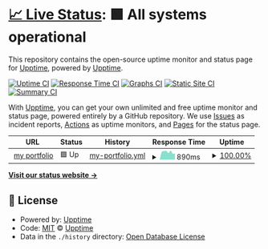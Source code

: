 # [📈 Live Status](https://upptime.github.io/upptime): <!--live status--> **🟩 All systems operational**

This repository contains the open-source uptime monitor and status page for [Upptime](https://upptime.js.org), powered by [Upptime](https://github.com/upptime/upptime).

[![Uptime CI](https://github.com/alnat2/uptimer/workflows/Uptime%20CI/badge.svg)](https://github.com/alnat2/uptimer/actions?query=workflow%3A%22Uptime+CI%22)
[![Response Time CI](https://github.com/alnat2/uptimer/workflows/Response%20Time%20CI/badge.svg)](https://github.com/alnat2/uptimer/actions?query=workflow%3A%22Response+Time+CI%22)
[![Graphs CI](https://github.com/alnat2/uptimer/workflows/Graphs%20CI/badge.svg)](https://github.com/alnat2/uptimer/actions?query=workflow%3A%22Graphs+CI%22)
[![Static Site CI](https://github.com/alnat2/uptimer/workflows/Static%20Site%20CI/badge.svg)](https://github.com/alnat2/uptimer/actions?query=workflow%3A%22Static+Site+CI%22)
[![Summary CI](https://github.com/alnat2/uptimer/workflows/Summary%20CI/badge.svg)](https://github.com/alnat2/uptimer/actions?query=workflow%3A%22Summary+CI%22)

With [Upptime](https://upptime.js.org), you can get your own unlimited and free uptime monitor and status page, powered entirely by a GitHub repository. We use [Issues](https://github.com/upptime/upptime/issues) as incident reports, [Actions](https://github.com/alnat2/uptimer/actions) as uptime monitors, and [Pages](https://upptime.github.io/upptime) for the status page.

<!--start: status pages-->
<!-- This summary is generated by Upptime (https://github.com/upptime/upptime) -->
<!-- Do not edit this manually, your changes will be overwritten -->
<!-- prettier-ignore -->
| URL | Status | History | Response Time | Uptime |
| --- | ------ | ------- | ------------- | ------ |
| <img alt="" src="https://icons.duckduckgo.com/ip3/design.beloglazkin.site.ico" height="13"> [my portfolio](https://design.beloglazkin.site) | 🟩 Up | [my-portfolio.yml](https://github.com/alnat2/uptimer/commits/HEAD/history/my-portfolio.yml) | <details><summary><img alt="Response time graph" src="./graphs/my-portfolio/response-time-week.png" height="20"> 890ms</summary><br><a href="https://alnat2.github.io/uptimer/history/my-portfolio"><img alt="Response time 878" src="https://img.shields.io/endpoint?url=https%3A%2F%2Fraw.githubusercontent.com%2Falnat2%2Fuptimer%2FHEAD%2Fapi%2Fmy-portfolio%2Fresponse-time.json"></a><br><a href="https://alnat2.github.io/uptimer/history/my-portfolio"><img alt="24-hour response time 730" src="https://img.shields.io/endpoint?url=https%3A%2F%2Fraw.githubusercontent.com%2Falnat2%2Fuptimer%2FHEAD%2Fapi%2Fmy-portfolio%2Fresponse-time-day.json"></a><br><a href="https://alnat2.github.io/uptimer/history/my-portfolio"><img alt="7-day response time 890" src="https://img.shields.io/endpoint?url=https%3A%2F%2Fraw.githubusercontent.com%2Falnat2%2Fuptimer%2FHEAD%2Fapi%2Fmy-portfolio%2Fresponse-time-week.json"></a><br><a href="https://alnat2.github.io/uptimer/history/my-portfolio"><img alt="30-day response time 863" src="https://img.shields.io/endpoint?url=https%3A%2F%2Fraw.githubusercontent.com%2Falnat2%2Fuptimer%2FHEAD%2Fapi%2Fmy-portfolio%2Fresponse-time-month.json"></a><br><a href="https://alnat2.github.io/uptimer/history/my-portfolio"><img alt="1-year response time 889" src="https://img.shields.io/endpoint?url=https%3A%2F%2Fraw.githubusercontent.com%2Falnat2%2Fuptimer%2FHEAD%2Fapi%2Fmy-portfolio%2Fresponse-time-year.json"></a></details> | <details><summary><a href="https://alnat2.github.io/uptimer/history/my-portfolio">100.00%</a></summary><a href="https://alnat2.github.io/uptimer/history/my-portfolio"><img alt="All-time uptime 99.04%" src="https://img.shields.io/endpoint?url=https%3A%2F%2Fraw.githubusercontent.com%2Falnat2%2Fuptimer%2FHEAD%2Fapi%2Fmy-portfolio%2Fuptime.json"></a><br><a href="https://alnat2.github.io/uptimer/history/my-portfolio"><img alt="24-hour uptime 100.00%" src="https://img.shields.io/endpoint?url=https%3A%2F%2Fraw.githubusercontent.com%2Falnat2%2Fuptimer%2FHEAD%2Fapi%2Fmy-portfolio%2Fuptime-day.json"></a><br><a href="https://alnat2.github.io/uptimer/history/my-portfolio"><img alt="7-day uptime 100.00%" src="https://img.shields.io/endpoint?url=https%3A%2F%2Fraw.githubusercontent.com%2Falnat2%2Fuptimer%2FHEAD%2Fapi%2Fmy-portfolio%2Fuptime-week.json"></a><br><a href="https://alnat2.github.io/uptimer/history/my-portfolio"><img alt="30-day uptime 98.48%" src="https://img.shields.io/endpoint?url=https%3A%2F%2Fraw.githubusercontent.com%2Falnat2%2Fuptimer%2FHEAD%2Fapi%2Fmy-portfolio%2Fuptime-month.json"></a><br><a href="https://alnat2.github.io/uptimer/history/my-portfolio"><img alt="1-year uptime 98.77%" src="https://img.shields.io/endpoint?url=https%3A%2F%2Fraw.githubusercontent.com%2Falnat2%2Fuptimer%2FHEAD%2Fapi%2Fmy-portfolio%2Fuptime-year.json"></a></details>

<!--end: status pages-->

[**Visit our status website →**](https://upptime.github.io/upptime)

## 📄 License

- Powered by: [Upptime](https://github.com/upptime/upptime)
- Code: [MIT](./LICENSE) © [Upptime](https://upptime.js.org)
- Data in the `./history` directory: [Open Database License](https://opendatacommons.org/licenses/odbl/1-0/)
